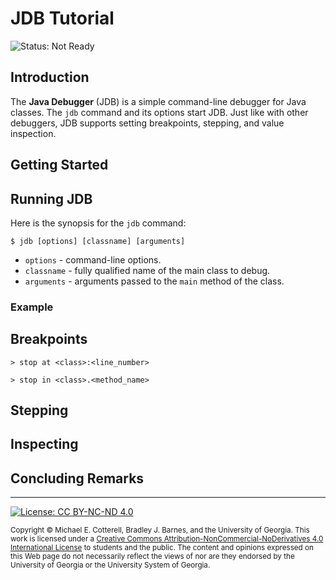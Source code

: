 # JDB Tutorial

![Status: Not Ready](https://img.shields.io/badge/Status-Not%20Ready-red.svg)

## Introduction

The **Java Debugger** (JDB) is a simple command-line debugger for Java classes. 
The `jdb` command and its options start JDB. Just like with other debuggers,
JDB supports setting breakpoints, stepping, and value inspection.

## Getting Started

## Running JDB

Here is the synopsis for the `jdb` command:

```
$ jdb [options] [classname] [arguments]
```

* `options` - command-line options.
* `classname` - fully qualified name of the main class to debug.
* `arguments` - arguments passed to the `main` method of the class.

### Example



## Breakpoints

```
> stop at <class>:<line_number>
```

```
> stop in <class>.<method_name>
```

## Stepping

## Inspecting

## Concluding Remarks

<hr/>

[![License: CC BY-NC-ND 4.0](https://img.shields.io/badge/License-CC%20BY--NC--ND%204.0-lightgrey.svg)](http://creativecommons.org/licenses/by-nc-nd/4.0/)

<small>
Copyright &copy; Michael E. Cotterell, Bradley J. Barnes, and the University of Georgia.
This work is licensed under a <a rel="license" href="http://creativecommons.org/licenses/by-nc-nd/4.0/">Creative Commons Attribution-NonCommercial-NoDerivatives 4.0 International License</a> to students and the public.
The content and opinions expressed on this Web page do not necessarily reflect the views of nor are they endorsed by the University of Georgia or the University System of Georgia.
</small>
